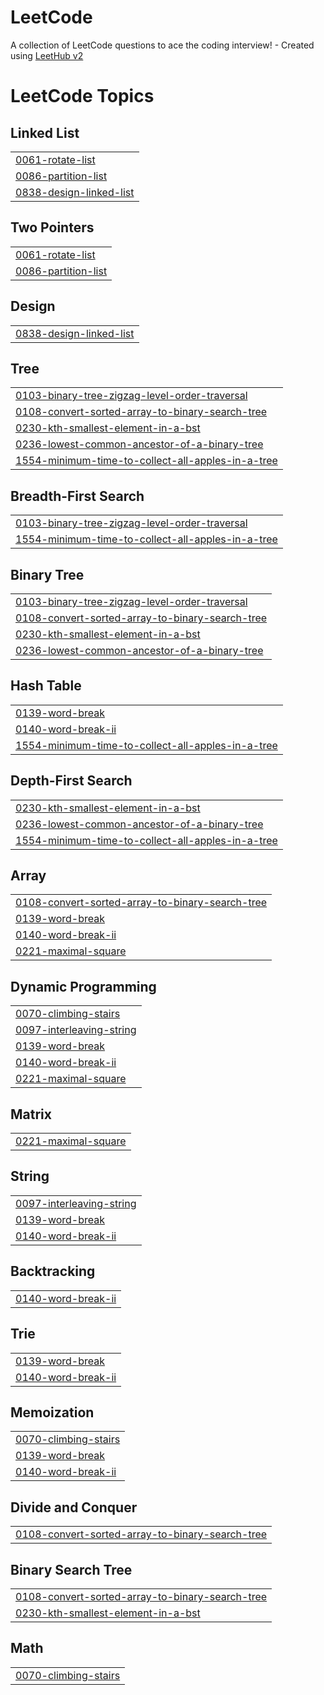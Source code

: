 # LeetCode
A collection of LeetCode questions to ace the coding interview! - Created using [LeetHub v2](https://github.com/arunbhardwaj/LeetHub-2.0)

<!---LeetCode Topics Start-->
# LeetCode Topics
## Linked List
|  |
| ------- |
| [0061-rotate-list](https://github.com/ines-besrour/LeetCode/tree/master/0061-rotate-list) |
| [0086-partition-list](https://github.com/ines-besrour/LeetCode/tree/master/0086-partition-list) |
| [0838-design-linked-list](https://github.com/ines-besrour/LeetCode/tree/master/0838-design-linked-list) |
## Two Pointers
|  |
| ------- |
| [0061-rotate-list](https://github.com/ines-besrour/LeetCode/tree/master/0061-rotate-list) |
| [0086-partition-list](https://github.com/ines-besrour/LeetCode/tree/master/0086-partition-list) |
## Design
|  |
| ------- |
| [0838-design-linked-list](https://github.com/ines-besrour/LeetCode/tree/master/0838-design-linked-list) |
## Tree
|  |
| ------- |
| [0103-binary-tree-zigzag-level-order-traversal](https://github.com/ines-besrour/LeetCode/tree/master/0103-binary-tree-zigzag-level-order-traversal) |
| [0108-convert-sorted-array-to-binary-search-tree](https://github.com/ines-besrour/LeetCode/tree/master/0108-convert-sorted-array-to-binary-search-tree) |
| [0230-kth-smallest-element-in-a-bst](https://github.com/ines-besrour/LeetCode/tree/master/0230-kth-smallest-element-in-a-bst) |
| [0236-lowest-common-ancestor-of-a-binary-tree](https://github.com/ines-besrour/LeetCode/tree/master/0236-lowest-common-ancestor-of-a-binary-tree) |
| [1554-minimum-time-to-collect-all-apples-in-a-tree](https://github.com/ines-besrour/LeetCode/tree/master/1554-minimum-time-to-collect-all-apples-in-a-tree) |
## Breadth-First Search
|  |
| ------- |
| [0103-binary-tree-zigzag-level-order-traversal](https://github.com/ines-besrour/LeetCode/tree/master/0103-binary-tree-zigzag-level-order-traversal) |
| [1554-minimum-time-to-collect-all-apples-in-a-tree](https://github.com/ines-besrour/LeetCode/tree/master/1554-minimum-time-to-collect-all-apples-in-a-tree) |
## Binary Tree
|  |
| ------- |
| [0103-binary-tree-zigzag-level-order-traversal](https://github.com/ines-besrour/LeetCode/tree/master/0103-binary-tree-zigzag-level-order-traversal) |
| [0108-convert-sorted-array-to-binary-search-tree](https://github.com/ines-besrour/LeetCode/tree/master/0108-convert-sorted-array-to-binary-search-tree) |
| [0230-kth-smallest-element-in-a-bst](https://github.com/ines-besrour/LeetCode/tree/master/0230-kth-smallest-element-in-a-bst) |
| [0236-lowest-common-ancestor-of-a-binary-tree](https://github.com/ines-besrour/LeetCode/tree/master/0236-lowest-common-ancestor-of-a-binary-tree) |
## Hash Table
|  |
| ------- |
| [0139-word-break](https://github.com/ines-besrour/LeetCode/tree/master/0139-word-break) |
| [0140-word-break-ii](https://github.com/ines-besrour/LeetCode/tree/master/0140-word-break-ii) |
| [1554-minimum-time-to-collect-all-apples-in-a-tree](https://github.com/ines-besrour/LeetCode/tree/master/1554-minimum-time-to-collect-all-apples-in-a-tree) |
## Depth-First Search
|  |
| ------- |
| [0230-kth-smallest-element-in-a-bst](https://github.com/ines-besrour/LeetCode/tree/master/0230-kth-smallest-element-in-a-bst) |
| [0236-lowest-common-ancestor-of-a-binary-tree](https://github.com/ines-besrour/LeetCode/tree/master/0236-lowest-common-ancestor-of-a-binary-tree) |
| [1554-minimum-time-to-collect-all-apples-in-a-tree](https://github.com/ines-besrour/LeetCode/tree/master/1554-minimum-time-to-collect-all-apples-in-a-tree) |
## Array
|  |
| ------- |
| [0108-convert-sorted-array-to-binary-search-tree](https://github.com/ines-besrour/LeetCode/tree/master/0108-convert-sorted-array-to-binary-search-tree) |
| [0139-word-break](https://github.com/ines-besrour/LeetCode/tree/master/0139-word-break) |
| [0140-word-break-ii](https://github.com/ines-besrour/LeetCode/tree/master/0140-word-break-ii) |
| [0221-maximal-square](https://github.com/ines-besrour/LeetCode/tree/master/0221-maximal-square) |
## Dynamic Programming
|  |
| ------- |
| [0070-climbing-stairs](https://github.com/ines-besrour/LeetCode/tree/master/0070-climbing-stairs) |
| [0097-interleaving-string](https://github.com/ines-besrour/LeetCode/tree/master/0097-interleaving-string) |
| [0139-word-break](https://github.com/ines-besrour/LeetCode/tree/master/0139-word-break) |
| [0140-word-break-ii](https://github.com/ines-besrour/LeetCode/tree/master/0140-word-break-ii) |
| [0221-maximal-square](https://github.com/ines-besrour/LeetCode/tree/master/0221-maximal-square) |
## Matrix
|  |
| ------- |
| [0221-maximal-square](https://github.com/ines-besrour/LeetCode/tree/master/0221-maximal-square) |
## String
|  |
| ------- |
| [0097-interleaving-string](https://github.com/ines-besrour/LeetCode/tree/master/0097-interleaving-string) |
| [0139-word-break](https://github.com/ines-besrour/LeetCode/tree/master/0139-word-break) |
| [0140-word-break-ii](https://github.com/ines-besrour/LeetCode/tree/master/0140-word-break-ii) |
## Backtracking
|  |
| ------- |
| [0140-word-break-ii](https://github.com/ines-besrour/LeetCode/tree/master/0140-word-break-ii) |
## Trie
|  |
| ------- |
| [0139-word-break](https://github.com/ines-besrour/LeetCode/tree/master/0139-word-break) |
| [0140-word-break-ii](https://github.com/ines-besrour/LeetCode/tree/master/0140-word-break-ii) |
## Memoization
|  |
| ------- |
| [0070-climbing-stairs](https://github.com/ines-besrour/LeetCode/tree/master/0070-climbing-stairs) |
| [0139-word-break](https://github.com/ines-besrour/LeetCode/tree/master/0139-word-break) |
| [0140-word-break-ii](https://github.com/ines-besrour/LeetCode/tree/master/0140-word-break-ii) |
## Divide and Conquer
|  |
| ------- |
| [0108-convert-sorted-array-to-binary-search-tree](https://github.com/ines-besrour/LeetCode/tree/master/0108-convert-sorted-array-to-binary-search-tree) |
## Binary Search Tree
|  |
| ------- |
| [0108-convert-sorted-array-to-binary-search-tree](https://github.com/ines-besrour/LeetCode/tree/master/0108-convert-sorted-array-to-binary-search-tree) |
| [0230-kth-smallest-element-in-a-bst](https://github.com/ines-besrour/LeetCode/tree/master/0230-kth-smallest-element-in-a-bst) |
## Math
|  |
| ------- |
| [0070-climbing-stairs](https://github.com/ines-besrour/LeetCode/tree/master/0070-climbing-stairs) |
<!---LeetCode Topics End-->